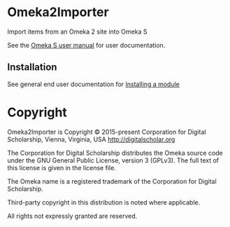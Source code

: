 # Omeka2Importer

Import items from an Omeka 2 site into Omeka S

See the [Omeka S user manual](http://omeka.org/s/docs/user-manual/modules/omekaCimporter/) for user documentation.

## Installation

See general end user documentation for [Installing a module](http://omeka.org/s/docs/user-manual/modules/#installing-modules)

# Copyright
Omeka2Importer is Copyright © 2015-present Corporation for Digital Scholarship, Vienna, Virginia, USA http://digitalscholar.org

The Corporation for Digital Scholarship distributes the Omeka source code
under the GNU General Public License, version 3 (GPLv3). The full text
of this license is given in the license file.

The Omeka name is a registered trademark of the Corporation for Digital Scholarship.

Third-party copyright in this distribution is noted where applicable.

All rights not expressly granted are reserved.

